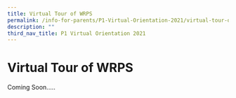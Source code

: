 ```yaml
---
title: Virtual Tour of WRPS
permalink: /info-for-parents/P1-Virtual-Orientation-2021/virtual-tour-of-wrps/permalink/
description: ""
third_nav_title: P1 Virtual Orientation 2021
---
```

Virtual Tour of WRPS
====================

Coming Soon.....